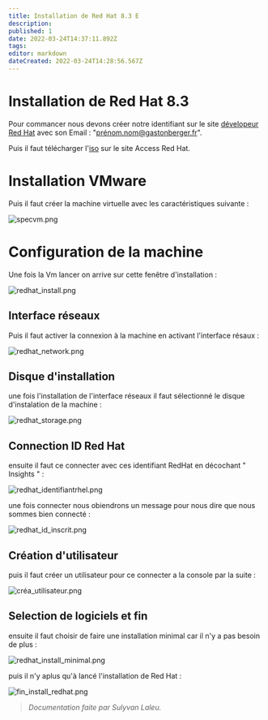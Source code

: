 ```yaml
---
title: Installation de Red Hat 8.3 E
description: 
published: 1
date: 2022-03-24T14:37:11.892Z
tags: 
editor: markdown
dateCreated: 2022-03-24T14:28:56.567Z
---
```


# Installation de Red Hat 8.3
Pour commancer nous devons créer notre identifiant sur le site [dévelopeur Red Hat](https://developers.redhat.com/register) avec son Email : "prénom.nom@gastonberger.fr".


Puis il faut télécharger l'[iso](https://access.redhat.com/downloads/content/479/ver=/rhel---8/8.3/x86_64/product-software) sur le site Access Red Hat.


# Installation VMware
Puis il faut créer la machine virtuelle avec les caractéristiques suivante :

![specvm.png](/images/install_rhel/specvm.png)

# Configuration de la machine
Une fois la Vm lancer on arrive sur cette fenêtre d'installation :

![redhat_install.png](/images/install_rhel/page_install.png)

## Interface réseaux
Puis il faut activer la connexion à la machine en activant l'interface résaux :

![redhat_network.png](/images/install_rhel/redhat_network.png)

## Disque d'installation
une fois l'installation de l'interface réseaux il faut sélectionné le disque d'instalation de la machine :

![redhat_storage.png](/images/install_rhel/redhat_storage.png)

## Connection ID Red Hat
ensuite il faut ce connecter avec ces identifiant RedHat en décochant " Insights " :

![redhat_identifiantrhel.png](/images/install_rhel/redhat_identifiantrhel.png)

une fois connecter nous obiendrons un message pour nous dire que nous sommes bien connecté :

![redhat_id_inscrit.png](/images/install_rhel/redhat_id_inscrit.png)

## Création d'utilisateur
puis il faut créer un utilisateur pour ce connecter a la console par la suite :

![créa_utilisateur.png](/images/install_rhel/créa_utilisateur.png)

## Selection de logiciels et fin
ensuite il faut choisir de faire une installation minimal car il n'y a pas besoin de plus :

![redhat_install_minimal.png](/images/install_rhel/redhat_install_minimal.png)

puis il n'y aplus qu'à lancé l'installation de Red Hat :

![fin_install_redhat.png](/images/install_rhel/redhat_install.png)

> *Documentation faite par Sulyvan Laleu.*